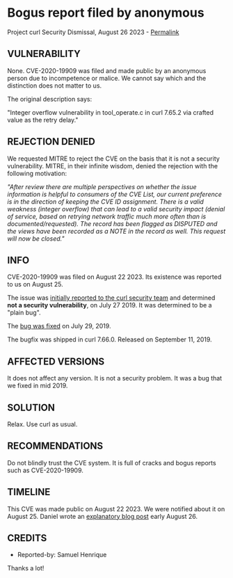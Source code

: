 Bogus report filed by anonymous
===============================

Project curl Security Dismissal, August 26 2023 -
[Permalink](https://curl.se/docs/CVE-2020-19909.html)

VULNERABILITY
-------------

None. CVE-2020-19909 was filed and made public by an anonymous person due to
incompetence or malice. We cannot say which and the distinction does not
matter to us.

The original description says:

"Integer overflow vulnerability in tool_operate.c in curl 7.65.2 via crafted
value as the retry delay."

REJECTION DENIED
----------------

We requested MITRE to reject the CVE on the basis that it is not a security
vulnerability. MITRE, in their infinite wisdom, denied the rejection with the
following motivation:

*"After review there are multiple perspectives on whether the issue
information is helpful to consumers of the CVE List, our current preference is
in the direction of keeping the CVE ID assignment. There is a valid weakness
(integer overflow) that can lead to a valid security impact (denial of
service, based on retrying network traffic much more often than is
documented/requested). The record has been flagged as DISPUTED and the views
have been recorded as a NOTE in the record as well. This request will now be
closed."*

INFO
----

CVE-2020-19909 was filed on August 22 2023. Its existence was reported to us
on August 25.

The issue was [initially reported to the curl security
team](https://hackerone.com/reports/661847) and determined **not a security
vulnerability**, on July 27 2019. It was determined to be a "plain bug".

The [bug was fixed](https://github.com/curl/curl/pull/4166) on July 29, 2019.

The bugfix was shipped in curl 7.66.0. Released on September 11, 2019.

AFFECTED VERSIONS
-----------------

It does not affect any version. It is not a security problem. It was a bug
that we fixed in mid 2019.

SOLUTION
------------

Relax. Use curl as usual.

RECOMMENDATIONS
--------------

Do not blindly trust the CVE system. It is full of cracks and bogus reports
such as CVE-2020-19909.

TIMELINE
--------

This CVE was made public on August 22 2023. We were notified about it on
August 25. Daniel wrote an [explanatory blog
post](https://daniel.haxx.se/blog/2023/08/26/cve-2020-19909-is-everything-that-is-wrong-with-cves/)
early August 26.

CREDITS
-------

- Reported-by: Samuel Henrique

Thanks a lot!
